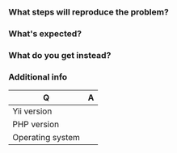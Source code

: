 <!--
Please use this issue tracker for bugs and feature requests only. In case you need support please use one of
Yii communities listed at https://github.com/yiisoft/yii2/wiki/communities
-->

### What steps will reproduce the problem?

### What's expected?

### What do you get instead?

### Additional info

| Q                | A
| ---------------- | ---
| Yii version      |
| PHP version      |
| Operating system |
